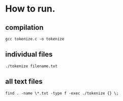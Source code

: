 # How to run.
## compilation 
```
gcc tokenize.c -o tokenize
```
## individual files
```
./tokenize filename.txt
```
## all text files
```
find . -name \*.txt -type f -exec ./tokenize {} \;
```

